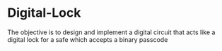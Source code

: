 # Digital-Lock
The objective is to design and implement a digital circuit that acts like a digital lock for a safe which accepts a binary passcode
